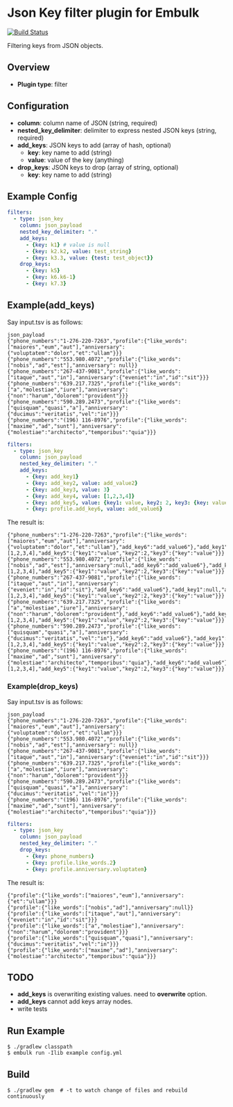 # Json Key filter plugin for Embulk

[![Build Status](https://travis-ci.org/civitaspo/embulk-filter-json_key.svg)](https://travis-ci.org/civitaspo/embulk-filter-json_key)

Filtering keys from JSON objects.

## Overview

* **Plugin type**: filter

## Configuration

- **column**: column name of JSON (string, required)
- **nested_key_delimiter**: delimiter to express nested JSON keys (string, required)
- **add_keys**: JSON keys to add (array of hash, optional)
  - **key**: key name to add (string)
  - **value**: value of the key (anything)
- **drop_keys**: JSON keys to drop (array of string, optional)
  - **key**: key name to add (string)
  
## Example Config

```yaml
filters:
  - type: json_key
    column: json_payload
    nested_key_delimiter: "."
    add_keys:
      - {key: k1} # value is null
      - {key: k2.k2, value: test_string}
      - {key: k3.3, value: {test: test_object}}
    drop_keys:
      - {key: k5}
      - {key: k6.k6-1}
      - {key: k7.3}
```

## Example(add_keys)
Say input.tsv is as follows:

```
json_payload
{"phone_numbers":"1-276-220-7263","profile":{"like_words":["maiores","eum","aut"],"anniversary":{"voluptatem":"dolor","et":"ullam"}}}
{"phone_numbers":"553.980.4072","profile":{"like_words":["nobis","ad","est"],"anniversary": null}}
{"phone_numbers":"267-437-9081","profile":{"like_words":["itaque","aut","in"],"anniversary":{"eveniet":"in","id":"sit"}}}
{"phone_numbers":"639.217.7325","profile":{"like_words":["a","molestiae","iure"],"anniversary":{"non":"harum","dolorem":"provident"}}}
{"phone_numbers":"590.289.2473","profile":{"like_words":["quisquam","quasi","a"],"anniversary":{"ducimus":"veritatis","vel":"in"}}}
{"phone_numbers":"(196) 116-8976","profile":{"like_words":["maxime","ad","sunt"],"anniversary":{"molestiae":"architecto","temporibus":"quia"}}}
```
```yaml
filters:
  - type: json_key
    column: json_payload
    nested_key_delimiter: "."
    add_keys:
      - {key: add_key1}
      - {key: add_key2, value: add_value2}
      - {key: add_key3, value: 3}
      - {key: add_key4, value: [1,2,3,4]}
      - {key: add_key5, value: {key1: value, key2: 2, key3: {key: value}}}
      - {key: profile.add_key6, value: add_value6}
```

The result is:

```
{"phone_numbers":"1-276-220-7263","profile":{"like_words":["maiores","eum","aut"],"anniversary":{"voluptatem":"dolor","et":"ullam"},"add_key6":"add_value6"},"add_key1":null,"add_key2":"add_value2","add_key3":3,"add_key4":[1,2,3,4],"add_key5":{"key1":"value","key2":2,"key3":{"key":"value"}}}
{"phone_numbers":"553.980.4072","profile":{"like_words":["nobis","ad","est"],"anniversary":null,"add_key6":"add_value6"},"add_key1":null,"add_key2":"add_value2","add_key3":3,"add_key4":[1,2,3,4],"add_key5":{"key1":"value","key2":2,"key3":{"key":"value"}}}
{"phone_numbers":"267-437-9081","profile":{"like_words":["itaque","aut","in"],"anniversary":{"eveniet":"in","id":"sit"},"add_key6":"add_value6"},"add_key1":null,"add_key2":"add_value2","add_key3":3,"add_key4":[1,2,3,4],"add_key5":{"key1":"value","key2":2,"key3":{"key":"value"}}}
{"phone_numbers":"639.217.7325","profile":{"like_words":["a","molestiae","iure"],"anniversary":{"non":"harum","dolorem":"provident"},"add_key6":"add_value6"},"add_key1":null,"add_key2":"add_value2","add_key3":3,"add_key4":[1,2,3,4],"add_key5":{"key1":"value","key2":2,"key3":{"key":"value"}}}
{"phone_numbers":"590.289.2473","profile":{"like_words":["quisquam","quasi","a"],"anniversary":{"ducimus":"veritatis","vel":"in"},"add_key6":"add_value6"},"add_key1":null,"add_key2":"add_value2","add_key3":3,"add_key4":[1,2,3,4],"add_key5":{"key1":"value","key2":2,"key3":{"key":"value"}}}
{"phone_numbers":"(196) 116-8976","profile":{"like_words":["maxime","ad","sunt"],"anniversary":{"molestiae":"architecto","temporibus":"quia"},"add_key6":"add_value6"},"add_key1":null,"add_key2":"add_value2","add_key3":3,"add_key4":[1,2,3,4],"add_key5":{"key1":"value","key2":2,"key3":{"key":"value"}}}
```



### Example(drop_keys)
Say input.tsv is as follows:

```
json_payload
{"phone_numbers":"1-276-220-7263","profile":{"like_words":["maiores","eum","aut"],"anniversary":{"voluptatem":"dolor","et":"ullam"}}}
{"phone_numbers":"553.980.4072","profile":{"like_words":["nobis","ad","est"],"anniversary": null}}
{"phone_numbers":"267-437-9081","profile":{"like_words":["itaque","aut","in"],"anniversary":{"eveniet":"in","id":"sit"}}}
{"phone_numbers":"639.217.7325","profile":{"like_words":["a","molestiae","iure"],"anniversary":{"non":"harum","dolorem":"provident"}}}
{"phone_numbers":"590.289.2473","profile":{"like_words":["quisquam","quasi","a"],"anniversary":{"ducimus":"veritatis","vel":"in"}}}
{"phone_numbers":"(196) 116-8976","profile":{"like_words":["maxime","ad","sunt"],"anniversary":{"molestiae":"architecto","temporibus":"quia"}}}
```
```yaml
filters:
  - type: json_key
    column: json_payload
    nested_key_delimiter: "."
    drop_keys:
      - {key: phone_numbers}
      - {key: profile.like_words.2}
      - {key: profile.anniversary.voluptatem}
```

The result is:

```
{"profile":{"like_words":["maiores","eum"],"anniversary":{"et":"ullam"}}}
{"profile":{"like_words":["nobis","ad"],"anniversary":null}}
{"profile":{"like_words":["itaque","aut"],"anniversary":{"eveniet":"in","id":"sit"}}}
{"profile":{"like_words":["a","molestiae"],"anniversary":{"non":"harum","dolorem":"provident"}}}
{"profile":{"like_words":["quisquam","quasi"],"anniversary":{"ducimus":"veritatis","vel":"in"}}}
{"profile":{"like_words":["maxime","ad"],"anniversary":{"molestiae":"architecto","temporibus":"quia"}}}
```

## TODO

- **add_keys** is overwriting existing values. need to **overwrite** option.
- **add_keys** cannot add keys array nodes.
- write tests

## Run Example

```
$ ./gradlew classpath
$ embulk run -Ilib example config.yml
```

## Build

```
$ ./gradlew gem  # -t to watch change of files and rebuild continuously
```
